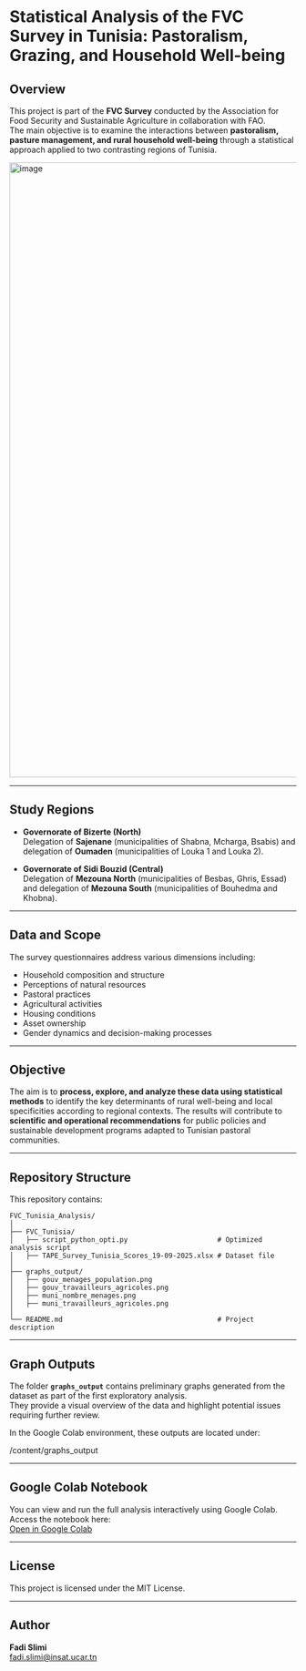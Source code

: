 # Statistical Analysis of the FVC Survey in Tunisia: Pastoralism, Grazing, and Household Well-being

## Overview

This project is part of the **FVC Survey** conducted by the Association for Food Security and Sustainable Agriculture in collaboration with FAO.  
The main objective is to examine the interactions between **pastoralism, pasture management, and rural household well-being** through a statistical approach applied to two contrasting regions of Tunisia.

<img width="1920" height="1080" alt="image" src="https://github.com/user-attachments/assets/0873711d-f3b0-4f65-a873-398ab190d413" />

--- 

## Study Regions

- **Governorate of Bizerte (North)**  
  Delegation of **Sajenane** (municipalities of Shabna, Mcharga, Bsabis) and delegation of **Oumaden** (municipalities of Louka 1 and Louka 2).

- **Governorate of Sidi Bouzid (Central)**  
  Delegation of **Mezouna North** (municipalities of Besbas, Ghris, Essad) and delegation of **Mezouna South** (municipalities of Bouhedma and Khobna).

---

## Data and Scope

The survey questionnaires address various dimensions including:

- Household composition and structure  
- Perceptions of natural resources  
- Pastoral practices  
- Agricultural activities  
- Housing conditions  
- Asset ownership  
- Gender dynamics and decision-making processes  

---

## Objective

The aim is to **process, explore, and analyze these data using statistical methods** to identify the key determinants of rural well-being and local specificities according to regional contexts. The results will contribute to **scientific and operational recommendations** for public policies and sustainable development programs adapted to Tunisian pastoral communities.

---

## Repository Structure

This repository contains:
```
FVC_Tunisia_Analysis/
│
├── FVC_Tunisia/
│   ├── script_python_opti.py                      # Optimized analysis script
│   ├── TAPE_Survey_Tunisia_Scores_19-09-2025.xlsx # Dataset file
│
├── graphs_output/
│   ├── gouv_menages_population.png
│   ├── gouv_travailleurs_agricoles.png
│   ├── muni_nombre_menages.png
│   ├── muni_travailleurs_agricoles.png
│
└── README.md                                      # Project description
```

---

## Graph Outputs

The folder **`graphs_output`** contains preliminary graphs generated from the dataset as part of the first exploratory analysis.  
They provide a visual overview of the data and highlight potential issues requiring further review.

In the Google Colab environment, these outputs are located under:

/content/graphs_output

---

## Google Colab Notebook

You can view and run the full analysis interactively using Google Colab.  
Access the notebook here:  
[Open in Google Colab](https://colab.research.google.com/drive/1or13tCV33N9cP2M3R-R1WLOQ2CkQzkE2)  


---

## License

This project is licensed under the MIT License.

---

## Author

**Fadi Slimi**  
fadi.slimi@insat.ucar.tn
